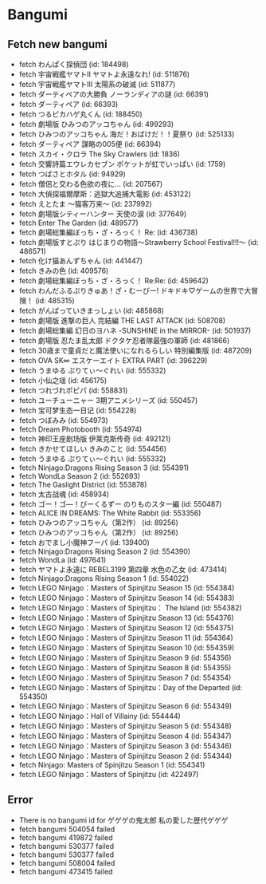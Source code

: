 # Bangumi
## Fetch new bangumi
- fetch わんぱく探偵団 (id: 184498)
- fetch 宇宙戦艦ヤマトII ヤマトよ永遠なれ! (id: 511876)
- fetch 宇宙戦艦ヤマトIII 太陽系の破滅 (id: 511877)
- fetch ダーティペアの大勝負 ノーランディアの謎 (id: 66391)
- fetch ダーティペア (id: 66393)
- fetch つるピカハゲ丸くん (id: 188450)
- fetch 劇場版 ひみつのアッコちゃん (id: 499293)
- fetch ひみつのアッコちゃん 海だ！おばけだ！！夏祭り (id: 525133)
- fetch ダーティペア 謀略の005便 (id: 66394)
- fetch スカイ・クロラ The Sky Crawlers (id: 1836)
- fetch 交響詩篇エウレカセブン ポケットが虹でいっぱい (id: 1759)
- fetch つばさとホタル (id: 94929)
- fetch 僧侶と交わる色欲の夜に… (id: 207567)
- fetch 大偵探福爾摩斯：逃獄大追捕大電影 (id: 453122)
- fetch えとたま ～猫客万来～ (id: 237992)
- fetch 劇場版シティーハンター 天使の涙 (id: 377649)
- fetch Enter The Garden (id: 489577)
- fetch 劇場総集編ぼっち・ざ・ろっく！ Re: (id: 436738)
- fetch 劇場版すとぷり はじまりの物語～Strawberry School Festival!!!～ (id: 486571)
- fetch 化け猫あんずちゃん (id: 441447)
- fetch きみの色 (id: 409576)
- fetch 劇場総集編ぼっち・ざ・ろっく！ Re:Re: (id: 459642)
- fetch わんだふるぷりきゅあ！ざ・むーびー! ドキドキ♡ゲームの世界で大冒険！ (id: 485315)
- fetch がんばっていきまっしょい (id: 485868)
- fetch 劇場版 進撃の巨人 完結編 THE LAST ATTACK (id: 508708)
- fetch 劇場総集編 幻日のヨハネ -SUNSHINE in the MIRROR- (id: 501937)
- fetch 劇場版 忍たま乱太郎 ドクタケ忍者隊最強の軍師 (id: 481866)
- fetch 30歳まで童貞だと魔法使いになれるらしい 特別編集版 (id: 487209)
- fetch OVA SK∞ エスケーエイト EXTRA PART (id: 396229)
- fetch うまゆる ぷりてぃ～ぐれい (id: 555332)
- fetch 小仙之瑶 (id: 456175)
- fetch つれづれポピパ (id: 558831)
- fetch ユーチューニャー 3期アニメシリーズ (id: 550457)
- fetch 宝可梦生态一日记 (id: 554228)
- fetch つぼみみ (id: 554973)
- fetch Dream Photobooth (id: 554974)
- fetch 神印王座剧场版 伊莱克斯传奇 (id: 492121)
- fetch きかせてほしい きみのこと (id: 554456)
- fetch うまゆる ぷりてぃ～ぐれい (id: 555332)
- fetch Ninjago:Dragons Rising Season 3 (id: 554391)
- fetch WondLa Season 2 (id: 552693)
- fetch The Gaslight District (id: 553878)
- fetch 太古战魂 (id: 458934)
- fetch ゴー！ゴ―！びーくるずー のりものスター編 (id: 550487)
- fetch ALICE IN DREAMS: The White Rabbit (id: 553356)
- fetch ひみつのアッコちゃん（第2作） (id: 89256)
- fetch ひみつのアッコちゃん（第2作） (id: 89256)
- fetch おでまし小魔神フーパ (id: 139400)
- fetch Ninjago:Dragons Rising Season 2 (id: 554390)
- fetch WondLa (id: 497641)
- fetch ヤマトよ永遠に REBEL3199 第四章 水色の乙女 (id: 473414)
- fetch Ninjago:Dragons Rising Season 1 (id: 554022)
- fetch LEGO Ninjago：Masters of Spinjitzu Season 15 (id: 554384)
- fetch LEGO Ninjago：Masters of Spinjitzu Season 14 (id: 554383)
- fetch LEGO Ninjago：Masters of Spinjitzu： The Island (id: 554382)
- fetch LEGO Ninjago：Masters of Spinjitzu Season 13 (id: 554376)
- fetch LEGO Ninjago：Masters of Spinjitzu Season 12 (id: 554375)
- fetch LEGO Ninjago：Masters of Spinjitzu Season 11 (id: 554364)
- fetch LEGO Ninjago：Masters of Spinjitzu Season 10 (id: 554359)
- fetch LEGO Ninjago：Masters of Spinjitzu Season 9 (id: 554356)
- fetch LEGO Ninjago：Masters of Spinjitzu Season 8 (id: 554355)
- fetch LEGO Ninjago：Masters of Spinjitzu Season 7 (id: 554354)
- fetch LEGO Ninjago：Masters of Spinjitzu：Day of the Departed (id: 554350)
- fetch LEGO Ninjago：Masters of Spinjitzu Season 6 (id: 554349)
- fetch LEGO Ninjago：Hall of Villainy (id: 554444)
- fetch LEGO Ninjago：Masters of Spinjitzu Season 5 (id: 554348)
- fetch LEGO Ninjago：Masters of Spinjitzu Season 4 (id: 554347)
- fetch LEGO Ninjago：Masters of Spinjitzu Season 3 (id: 554346)
- fetch LEGO Ninjago：Masters of Spinjitzu Season 2 (id: 554344)
- fetch Ninjago: Masters of Spinjitzu Season 1 (id: 554341)
- fetch LEGO Ninjago：Masters of Spinjitzu (id: 422497)
## Error
- There is no bangumi id for ゲゲゲの鬼太郎 私の愛した歴代ゲゲゲ
- fetch bangumi 504054 failed
- fetch bangumi 419872 failed
- fetch bangumi 530377 failed
- fetch bangumi 530377 failed
- fetch bangumi 508004 failed
- fetch bangumi 473415 failed
